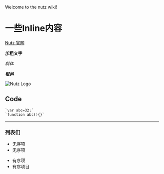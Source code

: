 Welcome to the nutz wiki!

# 一些Inline内容
[Nutz 官网](http://nutzam.com)

**加粗文字**

_斜体_

**_粗斜_**

![Nutz Logo](http://nutzam.com/img/nutz.png)

## Code

    `var abc=32;`
    `function abc(){}`
***
### 列表们

* 无序项
* 无序项

- 有序项
- 有序项目